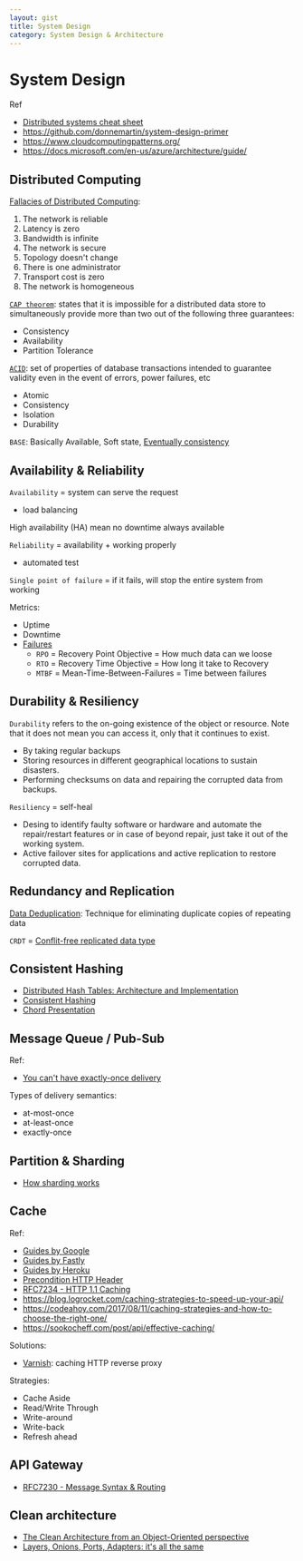 ```yaml
---
layout: gist
title: System Design
category: System Design & Architecture
---
```


# System Design

Ref
- [Distributed systems cheat sheet](http://dimafeng.com/2016/12/04/distributed-systems/)
- <https://github.com/donnemartin/system-design-primer>
- <https://www.cloudcomputingpatterns.org/>
- <https://docs.microsoft.com/en-us/azure/architecture/guide/>

## Distributed Computing

[Fallacies of Distributed Computing](https://en.wikipedia.org/wiki/Fallacies_of_distributed_computing):
1. The network is reliable
2. Latency is zero
3. Bandwidth is infinite
4. The network is secure
5. Topology doesn't change
6. There is one administrator
7. Transport cost is zero
8. The network is homogeneous


[`CAP theorem`](https://en.wikipedia.org/wiki/CAP_theorem): states that it is impossible for a distributed data store to simultaneously provide more than two out of the following three guarantees:
- Consistency
- Availability
- Partition Tolerance

[`ACID`](https://en.wikipedia.org/wiki/ACID_(computer_science)): set of properties of database transactions intended to guarantee validity even in the event of errors, power failures, etc
- Atomic
- Consistency
- Isolation
- Durability

`BASE`: Basically Available, Soft state, [Eventually consistency](https://en.wikipedia.org/wiki/Eventual_consistency)

## Availability & Reliability 


`Availability` = system can serve the request
- load balancing

High availability (HA) mean no downtime always available

`Reliability` = availability + working properly
- automated test

`Single point of failure` = if it fails, will stop the entire system from working

Metrics:
- Uptime
- Downtime
- [Failures](https://blog.fosketts.net/2011/07/06/defining-failure-mttr-mttf-mtbf/)
  - `RPO` = Recovery Point Objective = How much data can we loose
  - `RTO` = Recovery Time Objective = How long it take to Recovery
  - `MTBF` = Mean-Time-Between-Failures = Time between failures

## Durability & Resiliency

`Durability` refers to the on-going existence of the object or resource. Note that it does not mean you can access it, only that it continues to exist.
- By taking regular backups
- Storing resources in different geographical locations to sustain disasters.
- Performing checksums on data and repairing the corrupted data from backups.

`Resiliency` = self-heal
- Desing to identify faulty software or hardware and automate the repair/restart features or in case of beyond repair, just take it out of the working system.
- Active failover sites for applications and active replication to restore corrupted data.

## Redundancy and Replication

[Data Deduplication](https://en.wikipedia.org/wiki/Data_deduplication): Technique for eliminating duplicate copies of repeating data

`CRDT` = [Conflit-free replicated data type](https://en.wikipedia.org/wiki/Conflict-free_replicated_data_type)

## Consistent Hashing
- [Distributed Hash Tables: Architecture and Implementation](https://www.usenix.org/legacy/publications/library/proceedings/osdi2000/full_papers/gribble/gribble_html/node4.html)
- [Consistent Hashing](https://medium.com/@sent0hil/consistent-hashing-a-guide-go-implementation-fe3421ac3e8f)
- [Chord Presentation](https://www.slideshare.net/GertThijs/chord-presentation)


## Message Queue / Pub-Sub

Ref:
- [You can't have exactly-once delivery](https://bravenewgeek.com/you-cannot-have-exactly-once-delivery/)

Types of delivery semantics:
- at-most-once
- at-least-once
- exactly-once
<!-- 
## Rate Limiter

On progress

## SQL vs. NoSQL

On progress
## Long-Polling vs WebSockets vs Server-Sent Events

On progress -->

## Partition & Sharding

- [How sharding works](https://medium.com/@jeeyoungk/how-sharding-works-b4dec46b3f6)

## Cache


Ref:
- [Guides by Google](https://developers.google.com/web/fundamentals/instant-and-offline/web-storage/cache-api?hl=en)
- [Guides by Fastly](https://www.fastly.com/blog/optimise-api-cache-improved-performance)
- [Guides by Heroku](https://devcenter.heroku.com/articles/increasing-application-performance-with-http-cache-headers)
- [Precondition HTTP Header](https://odino.org/don-t-hurt-http-if-none-match-the-412-http-status-code/)
- [RFC7234 - HTTP 1.1 Caching](https://tools.ietf.org/html/rfc7234)
- <https://blog.logrocket.com/caching-strategies-to-speed-up-your-api/>
- <https://codeahoy.com/2017/08/11/caching-strategies-and-how-to-choose-the-right-one/>
- <https://sookocheff.com/post/api/effective-caching/>


Solutions:
- [Varnish](https://varnish-cache.org/): caching HTTP reverse proxy


Strategies:
- Cache Aside
- Read/Write Through
- Write-around
- Write-back
- Refresh ahead


## API Gateway

- [RFC7230 - Message Syntax & Routing](https://tools.ietf.org/html/rfc7230#section-2.3)
  
## Clean architecture

- [The Clean Architecture from an Object-Oriented perspective](https://javadevguy.wordpress.com/2017/07/27/a-detailed-analysis-of-the-clean-architecture-from-an-object-oriented-perspective/)
- [Layers, Onions, Ports, Adapters: it's all the same](https://blog.ploeh.dk/2013/12/03/layers-onions-ports-adapters-its-all-the-same/)